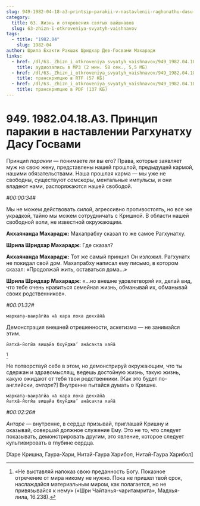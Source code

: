 ```yaml
---
slug: 949-1982-04-18-a3-printsip-parakii-v-nastavlenii-raghunathu-dasu-gosvami
category:
  title: 63. Жизнь и откровения святых вайшнавов
  slug: 63-zhizn-i-otkroveniya-svyatyh-vaishnavov
tags:
  - title: "1982.04"
    slug: 1982-04
author: Шрила Бхакти Ракшак Шридхар Дев-Госвами Махарадж
links:
  - href: /dl/63._Zhizn_i_otkroveniya_svyatyh_vaishnavov/949_1982.04.18.A3_SridharMj_Princip_parakii_v_nastavlenii_Raghunathu_Dasu_Gosvami.mp3
    title: аудиозапись в MP3 (2 мин. 58 сек., 5,5 МБ)
  - href: /dl/63._Zhizn_i_otkroveniya_svyatyh_vaishnavov/949_1982.04.18.A3_SridharMj_Princip_parakii_v_nastavlenii_Raghunathu_Dasu_Gosvami.rtf
    title: транскрипцию в RTF (57 КБ)
  - href: /dl/63._Zhizn_i_otkroveniya_svyatyh_vaishnavov/949_1982.04.18.A3_SridharMj_Princip_parakii_v_nastavlenii_Raghunathu_Dasu_Gosvami.pdf
    title: транскрипцию в PDF (137 КБ)
---
```


# 949. 1982.04.18.A3. Принцип паракии в наставлении Рагхунатху Дасу Госвами

Принцип *паракии* — понимаете ли вы его? Права, которые заявляет муж на свою жену, представлены нашей прошлой, предыдущей кармой, нашими обязательствами. Наша прошлая карма — мы уже не свободны, существуют *самскары*, ментальные импульсы, и они владеют нами, распоряжаются нашей свободой.

*#00:00:34#*

Мы не можем действовать силой, агрессивно противостоять, но все же украдкой, тайно мы можем сотрудничать с Кришной. В области нашей свободной воли, не известной окружающим.

**Акхаянанда Махарадж:** Махапрабху сказал то же самое Рагхунатху.

**Шрила Шридхар Махарадж:** Где сказал?

**Акхаянанда Махарадж:** Тот же самый принцип Он изложил. Рагхунатх не покидал свой дом. Махапрабху написал ему письмо, в котором сказал: «Продолжай жить, оставаться дома…»

**Шрила Шридхар Махарадж:** «…но внешне удовлетворяй их, делай вид, что тебе очень нравиться семейная жизнь, обманывай их, обманывай своих родственников».

*#00:01:32#*

    маркат̣а-ваира̄гйа на̄ кара лока декха̄н̃а̄

Демонстрация внешней отрешенности, аскетизма — не занимайся этим.

    йатха̄-йогйа виш̣айа бхун̃джа’ ана̄сакта хан̃а̄
[^_ftn1]

Не потворствуй себе в этом, но демонстрируй окружающим, что ты сдержан и здравомыслящ, ведешь достойную жизнь, такую жизнь, какую ожидают от тебя твои родственники. [Как это будет по-английски, *антаре*?] Внутренне пытайся думать о Кришне.

    маркат̣а-ваира̄гйа на̄ кара лока декха̄н̃а̄
    йатха̄-йогйа виш̣айа бхун̃джа’ ана̄сакта хан̃а̄

*#00:02:26#*

*Антаре* — внутренне, в сердце призывай, приглашай Кришну и оказывай, совершай должное служение Ему. Это не то, что следует показывать, демонстрировать другим, это явление, которое следует культивировать в глубине сердца.

[Харе Кришна, Гаура-Хари, Нитай-Гаура Харибол, Нитай-Гаура Харибол]



[^_ftn1]: «Не выставляй напоказ свою преданность Богу. Показное отречение от мира никому не нужно. Пока не пришел твой срок, наслаждайся материальным миром, как полагается, но не привязывайся к нему» («Шри Чайтанья-чаритамрита», Мадхья-лила, 16.238).

